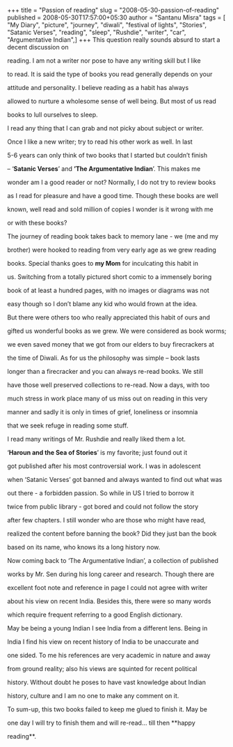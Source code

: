 +++
title = "Passion of reading"
slug = "2008-05-30-passion-of-reading"
published = 2008-05-30T17:57:00+05:30
author = "Santanu Misra"
tags = [ "My Diary", "picture", "journey", "diwali", "festival of lights", "Stories", "Satanic Verses", "reading", "sleep", "Rushdie", "writer", "car", "Argumentative Indian",]
+++
This question really sounds absurd to start a decent discussion on

reading. I am not a writer nor pose to have any writing skill but I like

to read. It is said the type of books you read generally depends on your

attitude and personality. I believe reading as a habit has always

allowed to nurture a wholesome sense of well being. But most of us read

books to lull ourselves to sleep.



I read any thing that I can grab and not picky about subject or writer.

Once I like a new writer; try to read his other work as well. In last

5-6 years can only think of two books that I started but couldn’t finish

– ‘**Satanic Verses**’ and **’The Argumentative Indian**’. This makes me

wonder am I a good reader or not? Normally, I do not try to review books

as I read for pleasure and have a good time. Though these books are well

known, well read and sold million of copies I wonder is it wrong with me

or with these books?



The journey of reading book takes back to memory lane - we (me and my

brother) were hooked to reading from very early age as we grew reading

books. Special thanks goes to **my Mom** for inculcating this habit in

us. Switching from a totally pictured short comic to a immensely boring

book of at least a hundred pages, with no images or diagrams was not

easy though so I don’t blame any kid who would frown at the idea.



But there were others too who really appreciated this habit of ours and

gifted us wonderful books as we grew. We were considered as book worms;

we even saved money that we got from our elders to buy firecrackers at

the time of Diwali. As for us the philosophy was simple – book lasts

longer than a firecracker and you can always re-read books. We still

have those well preserved collections to re-read. Now a days, with too

much stress in work place many of us miss out on reading in this very

manner and sadly it is only in times of grief, loneliness or insomnia

that we seek refuge in reading some stuff.



I read many writings of Mr. Rushdie and really liked them a lot.

‘**Haroun and the Sea of Stories**’ is my favorite; just found out it

got published after his most controversial work. I was in adolescent

when ‘Satanic Verses’ got banned and always wanted to find out what was

out there - a forbidden passion. So while in US I tried to borrow it

twice from public library - got bored and could not follow the story

after few chapters. I still wonder who are those who might have read,

realized the content before banning the book? Did they just ban the book

based on its name, who knows its a long history now.



Now coming back to ‘The Argumentative Indian’, a collection of published

works by Mr. Sen during his long career and research. Though there are

excellent foot note and reference in page I could not agree with writer

about his view on recent India. Besides this, there were so many words

which require frequent referring to a good English dictionary.



May be being a young Indian I see India from a different lens. Being in

India I find his view on recent history of India to be unaccurate and

one sided. To me his references are very academic in nature and away

from ground reality; also his views are squinted for recent political

history. Without doubt he poses to have vast knowledge about Indian

history, culture and I am no one to make any comment on it.



To sum-up, this two books failed to keep me glued to finish it. May be

one day I will try to finish them and will re-read… till then **happy

reading**.
